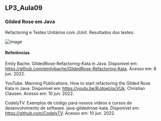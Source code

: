 ## LP3_Aula09

### Gilded Rose em Java
Refactoring e Testes Unitários com JUnit. Resultados dos testes:  

![image](https://user-images.githubusercontent.com/70042571/173731727-e2c4c22f-96bd-4995-abeb-148af01c6111.png)  

#### Referências  

Emily Bache. GildedRose-Refactoring-Kata in Java. Disponível em: https://github.com/emilybache/GildedRose-Refactoring-Kata. Acesso em: 8 jun. 2022.  

YouTube. Manning Publications. How to start refactoring the Gilded Rose Kata in Java. Disponível em: https://youtu.be/RJdoeUocVUk. Christian Clausen. Acesso em: 10 jun. 2022.  

CodelyTV. Exemplos de código para nossos vídeos e cursos de desenvolvimento de software. java-gildedrose-kata. Disponível em: https://github.com/CodelyTV. Acesso em: 10 jun. 2022.     
 
